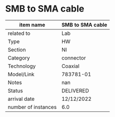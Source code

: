 
# SMB to SMA cable

| item name | SMB to SMA cable |
| -------- | -------- | 
| related to | Lab | 
| Type | HW | 
| Section | NI | 
| Category | connector |
| Technology | Coaxial |
| Model/Link | 783781-01 |
| Notes | nan |
| Status | DELIVERED |
| arrival date | 12/12/2022 |
| number of instances | 6.0 | 
        